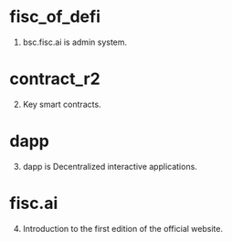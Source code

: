 # fisc_of_defi
1.  bsc.fisc.ai  is admin system.

# contract_r2
2.  Key smart contracts.

# dapp 
3.  dapp is Decentralized interactive applications.

# fisc.ai 
4.  Introduction to the first edition of the official website.
